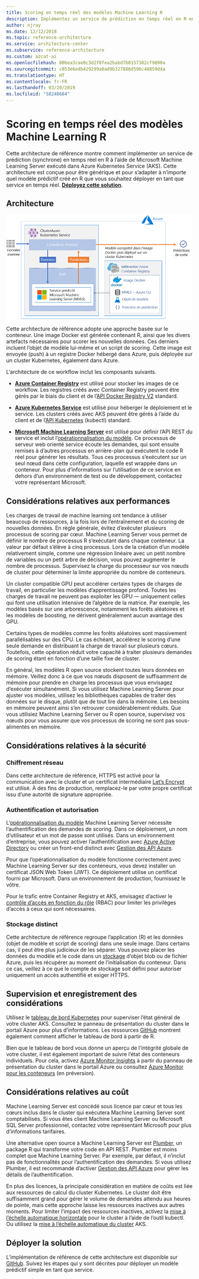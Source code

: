 ```yaml
---
title: Scoring en temps réel des modèles Machine Learning R
description: Implémentez un service de prédiction en temps réel en R en exécutant Machine Learning Server dans Azure Kubernetes Service (AKS).
author: njray
ms.date: 12/12/2018
ms.topic: reference-architecture
ms.service: architecture-center
ms.subservice: reference-architecture
ms.custom: azcat-ai
ms.openlocfilehash: 00bea3cae0c3d2f0fea2babd7b0157382cf9890a
ms.sourcegitcommit: c053e6edb429299a0ad9b327888d596c48859d4a
ms.translationtype: HT
ms.contentlocale: fr-FR
ms.lasthandoff: 03/20/2019
ms.locfileid: "58248684"
---
```

# <a name="real-time-scoring-of-r-machine-learning-models"></a>Scoring en temps réel des modèles Machine Learning R

Cette architecture de référence montre comment implémenter un service de prédiction (synchrone) en temps réel en R à l’aide de Microsoft Machine Learning Server exécuté dans Azure Kubernetes Service (AKS). Cette architecture est conçue pour être générique et pour s’adapter à n’importe quel modèle prédictif créé en R que vous souhaitez déployer en tant que service en temps réel. **[Déployez cette solution][github]**.

## <a name="architecture"></a>Architecture

![Scoring en temps réel des modèles Machine Learning R sur Azure][0]

Cette architecture de référence adopte une approche basée sur le conteneur. Une image Docker est générée contenant R, ainsi que les divers artefacts nécessaires pour scorer les nouvelles données. Ces derniers incluent l’objet de modèle lui-même et un script de scoring. Cette image est envoyée (push) à un registre Docker hébergé dans Azure, puis déployée sur un cluster Kubernetes, également dans Azure.

L’architecture de ce workflow inclut les composants suivants.

- **[Azure Container Registry][acr]** est utilisé pour stocker les images de ce workflow. Les registres créés avec Container Registry peuvent être gérés par le biais du client et de l’[API Docker Registry V2][docker] standard.

- **[Azure Kubernetes Service][aks]** est utilisé pour héberger le déploiement et le service. Les clusters créés avec AKS peuvent être gérés à l’aide du client et de l’[API Kubernetes][k-api] (kubectl) standard.

- **[Microsoft Machine Learning Server][mmls]** est utilisé pour définir l’API REST du service et inclut l’[opérationnalisation du modèle][operationalization]. Ce processus de serveur web orienté service écoute les demandes, qui sont ensuite remises à d’autres processus en arrière-plan qui exécutent le code R réel pour générer les résultats. Tous ces processus s’exécutent sur un seul nœud dans cette configuration, laquelle est wrappée dans un conteneur. Pour plus d’informations sur l’utilisation de ce service en dehors d’un environnement de test ou de développement, contactez votre représentant Microsoft.

## <a name="performance-considerations"></a>Considérations relatives aux performances

Les charges de travail de machine learning ont tendance à utiliser beaucoup de ressources, à la fois lors de l’entraînement et du scoring de nouvelles données. En règle générale, évitez d’exécuter plusieurs processus de scoring par cœur. Machine Learning Server vous permet de définir le nombre de processus R s’exécutant dans chaque conteneur. La valeur par défaut s’élève à cinq processus. Lors de la création d’un modèle relativement simple, comme une régression linéaire avec un petit nombre de variables ou un petit arbre de décision, vous pouvez augmenter le nombre de processus. Supervisez la charge du processeur sur vos nœuds de cluster pour déterminer la limite appropriée du nombre de conteneurs.

Un cluster compatible GPU peut accélérer certains types de charges de travail, en particulier les modèles d’apprentissage profond. Toutes les charges de travail ne peuvent pas exploiter les GPU &mdash; uniquement celles qui font une utilisation intensive de l’algèbre de la matrice. Par exemple, les modèles basés sur une arborescence, notamment les forêts aléatoires et les modèles de boosting, ne dérivent généralement aucun avantage des GPU.

Certains types de modèles comme les forêts aléatoires sont massivement parallélisables sur des CPU. Le cas échéant, accélérez le scoring d’une seule demande en distribuant la charge de travail sur plusieurs cœurs. Toutefois, cette opération réduit votre capacité à traiter plusieurs demandes de scoring étant en fonction d’une taille fixe de cluster.

En général, les modèles R open source stockent toutes leurs données en mémoire. Veillez donc à ce que vos nœuds disposent de suffisamment de mémoire pour prendre en charge les processus que vous envisagez d’exécuter simultanément. Si vous utilisez Machine Learning Server pour ajuster vos modèles, utilisez les bibliothèques capables de traiter des données sur le disque, plutôt que de tout lire dans la mémoire. Les besoins en mémoire peuvent ainsi s’en retrouver considérablement réduits. Que vous utilisiez Machine Learning Server ou R open source, supervisez vos nœuds pour vous assurer que vos processus de scoring ne sont pas sous-alimentés en mémoire.

## <a name="security-considerations"></a>Considérations relatives à la sécurité

### <a name="network-encryption"></a>Chiffrement réseau

Dans cette architecture de référence, HTTPS est activé pour la communication avec le cluster et un certificat intermédiaire [Let’s Encrypt][encrypt] est utilisé. À des fins de production, remplacez-le par votre propre certificat issu d’une autorité de signature appropriée.

### <a name="authentication-and-authorization"></a>Authentification et autorisation

L’[opérationnalisation du modèle][operationalization] Machine Learning Server nécessite l’authentification des demandes de scoring. Dans ce déploiement, un nom d’utilisateur et un mot de passe sont utilisés. Dans un environnement d’entreprise, vous pouvez activer l’authentification avec [Azure Active Directory][AAD] ou créer un front-end distinct avec [Gestion des API Azure][API].

Pour que l’opérationnalisation du modèle fonctionne correctement avec Machine Learning Server sur des conteneurs, vous devez installer un certificat JSON Web Token (JWT). Ce déploiement utilise un certificat fourni par Microsoft. Dans un environnement de production, fournissez le vôtre.

Pour le trafic entre Container Registry et AKS, envisagez d’activer le [contrôle d’accès en fonction du rôle][rbac] (RBAC) pour limiter les privilèges d’accès à ceux qui sont nécessaires.

### <a name="separate-storage"></a>Stockage distinct

Cette architecture de référence regroupe l’application (R) et les données (objet de modèle et script de scoring) dans une seule image. Dans certains cas, il peut être plus judicieux de les séparer. Vous pouvez placer les données du modèle et le code dans un [stockage][storage] d’objet blob ou de fichier Azure, puis les récupérer au moment de l’initialisation du conteneur. Dans ce cas, veillez à ce que le compte de stockage soit défini pour autoriser uniquement un accès authentifié et exiger HTTPS.

## <a name="monitoring-and-logging-considerations"></a>Supervision et enregistrement des considérations

Utilisez le [tableau de bord Kubernetes][dashboard] pour superviser l’état général de votre cluster AKS. Consultez le panneau de présentation du cluster dans le portail Azure pour plus d’informations. Les ressources [GitHub][github] montrent également comment afficher le tableau de bord à partir de R.

Bien que le tableau de bord vous donne un aperçu de l’intégrité globale de votre cluster, il est également important de suivre l’état des conteneurs individuels. Pour cela, activez [Azure Monitor Insights][monitor] à partir du panneau de présentation du cluster dans le portail Azure ou consultez [Azure Monitor pour les conteneurs][monitor-containers] (en préversion).

## <a name="cost-considerations"></a>Considérations relatives au coût

Machine Learning Server est concédé sous licence par cœur et tous les cœurs inclus dans le cluster qui exécutera Machine Learning Server sont comptabilisés. Si vous êtes client Machine Learning Server ou Microsoft SQL Server professionnel, contactez votre représentant Microsoft pour plus d’informations tarifaires.

Une alternative open source à Machine Learning Server est [Plumber][plumber], un package R qui transforme votre code en API REST. Plumber est moins complet que Machine Learning Server. Par exemple, par défaut, il n’inclut pas de fonctionnalités pour l’authentification des demandes. Si vous utilisez Plumber, il est recommandé d’activer [Gestion des API Azure][API] pour gérer les détails de l’authentification.

En plus des licences, la principale considération en matière de coûts est liée aux ressources de calcul du cluster Kubernetes. Le cluster doit être suffisamment grand pour gérer le volume de demandes attendu aux heures de pointe, mais cette approche laisse les ressources inactives aux autres moments. Pour limiter l’impact des ressources inactives, activez la [mise à l’échelle automatique horizontale][autoscaler] pour le cluster à l’aide de l’outil kubectl. Ou utilisez la [mise à l’échelle automatique du cluster][cluster-autoscaler] AKS.

## <a name="deploy-the-solution"></a>Déployer la solution

L’implémentation de référence de cette architecture est disponible sur [GitHub][github]. Suivez les étapes qui y sont décrites pour déployer un modèle prédictif simple en tant que service.

<!-- links -->
[AAD]: /azure/active-directory/fundamentals/active-directory-whatis
[API]: /azure/api-management/api-management-key-concepts
[ACR]: /azure/container-registry/container-registry-intro
[AKS]: /azure/aks/intro-kubernetes
[autoscaler]: https://kubernetes.io/docs/tasks/run-application/horizontal-pod-autoscale/
[cluster-autoscaler]: /azure/aks/autoscaler
[monitor]: /azure/monitoring/monitoring-container-insights-overview
[dashboard]: /azure/aks/kubernetes-dashboard
[docker]: https://docs.docker.com/registry/spec/api/
[encrypt]: https://letsencrypt.org/
[gitHub]: https://github.com/Azure/RealtimeRDeployment
[K-API]: https://kubernetes.io/docs/reference/
[MMLS]: /machine-learning-server/what-is-machine-learning-server
[monitor-containers]: /azure/azure-monitor/insights/container-insights-overview
[operationalization]: /machine-learning-server/what-is-operationalization
[plumber]: https://www.rplumber.io
[RBAC]: /azure/role-based-access-control/overview
[storage]: /azure/storage/common/storage-introduction
[0]: ./_images/realtime-scoring-r.png
